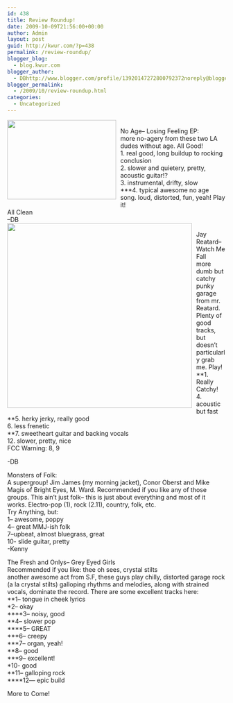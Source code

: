 ```yaml
---
id: 438
title: Review Roundup!
date: 2009-10-09T21:56:00+00:00
author: Admin
layout: post
guid: http://kwur.com/?p=438
permalink: /review-roundup/
blogger_blog:
  - blog.kwur.com
blogger_author:
  - DBhttp://www.blogger.com/profile/13920147272800792372noreply@blogger.com
blogger_permalink:
  - /2009/10/review-roundup.html
categories:
  - Uncategorized
---
```

<div class="pf-content">
  <p>
    <a onblur="try {parent.deselectBloggerImageGracefully();} catch(e) {}" href="http://www.exclaim.ca/readerspoll08/NoAge.jpg"><img style="margin: 0pt 10px 10px 0pt; float: left; cursor: pointer; width: 251px; height: 183px;" src="http://www.exclaim.ca/readerspoll08/NoAge.jpg" alt="" border="0" /></a><br />No Age– Losing Feeling EP:<br />more no-agery from these two LA dudes without age. All Good!<br />1. real good, long buildup to rocking conclusion<br />2. slower and quietery, pretty, acoustic guitar!?<br />3. instrumental, drifty, slow<br />***4. typical awesome no age song. loud, distorted, fun, yeah! Play it!<br />All Clean<br />–DB<br /><a onblur="try {parent.deselectBloggerImageGracefully();} catch(e) {}" href="http://www.fistfulayen.com/blog/images/jayreatardbloodvisions.jpg"><img style="margin: 0pt 10px 10px 0pt; float: left; cursor: pointer; width: 426px; height: 426px;" src="http://www.fistfulayen.com/blog/images/jayreatardbloodvisions.jpg" alt="" border="0" /></a><br />Jay Reatard– Watch Me Fall<br />more dumb but catchy punky garage from mr. Reatard. Plenty of good tracks, but doesn’t particularly grab me. Play!<br />**1. Really Catchy!<br />4. acoustic but fast<br />**5. herky jerky, really good<br />6. less frenetic<br />**7. sweetheart guitar and backing vocals<br />12. slower, pretty, nice<br />FCC Warning: 8, 9
  </p>
  
  <p>
    -DB
  </p>
  
  <p>
    Monsters of Folk:<br />A supergroup! Jim James (my morning jacket), Conor Oberst and Mike Magis of Bright Eyes, M. Ward. Recommended if you like any of those groups. This ain’t just folk– this is just about everything and most of it works. Electro-pop (1), rock (2.11), country, folk, etc.<br />Try Anything, but:<br />1– awesome, poppy<br />4– great MMJ-ish folk<br />7–upbeat, almost bluegrass, great<br />10- slide guitar, pretty<br />-Kenny
  </p>
  
  <p>
    The Fresh and Onlys– Grey Eyed Girls<br />Recommended if you like: thee oh sees, crystal stilts<br />another awesome act from S.F, these guys play chilly, distorted garage rock (a la crystal stilts) galloping rhythms and melodies, along with strained vocals, dominate the record. There are some excellent tracks here:<br />**1– tongue in cheek lyrics<br />*2– okay<br />****3– noisy, good<br />**4– slower pop<br />****5– GREAT<br />***6– creepy<br />***7– organ, yeah!<br />**8– good<br />***9– excellent!<br />*10- good<br />**11– galloping rock<br />****12— epic build
  </p>
  
  <p>
    More to Come!
  </p>
</div>